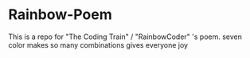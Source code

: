 # Rainbow-Poem
This is a repo for "The Coding Train" / "RainbowCoder" 's poem.
seven color makes so many combinations
gives everyone joy
